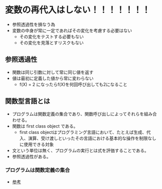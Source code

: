 # 変数の再代入はしない！！！！！！！
- 参照透過性を損なう為
- 変数の中身が常に一定であればその変化を考慮する必要はない
  - その変化をテストする必要もない
  - その変化を見落とすリスクもない

## 参照透過性
- 関数は同じ引数に対して常に同じ値を返す
- 値は最初に定義した値から常に変わらない
  - f(X) = 2 になったらf(X)を何回呼び出しても2になること

##  関数型言語とは
- プログラムは関数定義の集合であり、関数呼び出しによってそれらを組み合わせる。
- 関数は first class object である。
  - first class objectはプログラミング言語において、たとえば生成、代入、演算、受け渡しといったその言語における基本的な操作を制限なしに使用できる対象
- 文という単位は無く、プログラムの実行とは式を評価することである。
- 参照透過性がある。

### プログラムは関数定義の集合
- [参考](https://www.slideshare.net/parrotstudio/gunmaweb13-functionallanguageretry)
